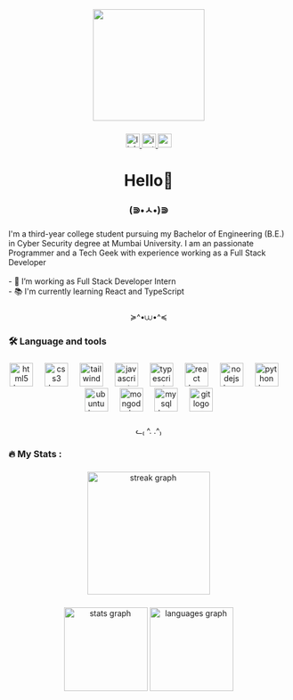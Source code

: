 <div align="center">
  <img height="200" src="https://i.kym-cdn.com/photos/images/original/002/738/959/060.gif"  />
</div>

###

<div align="center">
  <a href="https://www.linkedin.com/in/devs-den/" target="_blank">
    <img src="https://img.shields.io/static/v1?message=LinkedIn&logo=linkedin&label=&color=0077B5&logoColor=white&labelColor=&style=for-the-badge" height="25" alt="linkedin logo"  />
  </a>
  <a href="https://www.instagram.com/_.stillbones._/" target="_blank">
    <img src="https://img.shields.io/static/v1?message=Instagram&logo=instagram&label=&color=E4405F&logoColor=white&labelColor=&style=for-the-badge" height="25" alt="instagram logo"  />
  </a>
  <a href="https://mail.google.com/mail/u/0/?fs=1&to=devendrapkmishra@gmail.com&tf=cm" target="_blank">
    <img src="https://img.shields.io/static/v1?message=Gmail&logo=gmail&label=&color=D14836&logoColor=white&labelColor=&style=for-the-badge" height="25" alt="gmail logo"  />
  </a>
</div>

###

<h1 align="center">Hello👋</h1>

###

<h3 align="center">(⋑•ㅅ•)⋑</h3>

###

<p align="left">I'm a third-year college student pursuing my Bachelor of Engineering (B.E.) in Cyber Security degree at Mumbai University. I am an passionate Programmer and a Tech Geek with experience working as a Full Stack Developer<br><br>- 🔭 I’m working as Full Stack Developer Intern<br>- 📚 I'm currently learning React and TypeScript </p>

###

<p align="center">≽^•⩊•^≼</p>

###

<h3 align="left">🛠 Language and tools</h3>

###

<div align="center">
  <img src="https://skillicons.dev/icons?i=html" height="42" alt="html5 logo"  />
  <img width="13" />
  <img src="https://skillicons.dev/icons?i=css" height="42" alt="css3 logo"  />
  <img width="13" />
  <img src="https://skillicons.dev/icons?i=tailwind" height="42" alt="tailwindcss logo"  />
  <img width="13" />
  <img src="https://cdn.jsdelivr.net/gh/devicons/devicon/icons/javascript/javascript-original.svg" height="42" alt="javascript logo"  />
  <img width="13" />
  <img src="https://cdn.jsdelivr.net/gh/devicons/devicon/icons/typescript/typescript-original.svg" height="42" alt="typescript logo"  />
  <img width="13" />
  <img src="https://cdn.jsdelivr.net/gh/devicons/devicon/icons/react/react-original.svg" height="42" alt="react logo"  />
  <img width="13" />
  <img src="https://cdn.simpleicons.org/nodedotjs/339933" height="42" alt="nodejs logo"  />
  <img width="13" />
  <img src="https://cdn.jsdelivr.net/gh/devicons/devicon/icons/python/python-original.svg" height="42" alt="python logo"  />
  <img width="13" />
  <img src="https://cdn.simpleicons.org/ubuntu/E95420" height="42" alt="ubuntu logo"  />
  <img width="13" />
  <img src="https://cdn.jsdelivr.net/gh/devicons/devicon/icons/mongodb/mongodb-original.svg" height="42" alt="mongodb logo"  />
  <img width="13" />
  <img src="https://cdn.jsdelivr.net/gh/devicons/devicon/icons/mysql/mysql-original.svg" height="42" alt="mysql logo"  />
  <img width="13" />
  <img src="https://cdn.jsdelivr.net/gh/devicons/devicon/icons/git/git-original.svg" height="42" alt="git logo"  />
</div>

###

<p align="center">ᓚ₍ ^. .^₎</p>

###

<h3 align="left">🔥   My Stats :</h3>

###

<div align="center">
  <img src="https://streak-stats.demolab.com?user=TreX-Hub&locale=en&mode=daily&theme=dark&hide_border=false&border_radius=5&order=3" height="220" alt="streak graph"  />
</div>

###

<div align="center">
  <img src="https://github-readme-stats.vercel.app/api?username=TreX-Hub&hide_title=false&hide_rank=false&show_icons=true&include_all_commits=true&count_private=true&disable_animations=false&theme=dark&locale=en&hide_border=false&order=1" height="150" alt="stats graph"  />
  <img src="https://github-readme-stats.vercel.app/api/top-langs?username=TreX-Hub&locale=en&hide_title=false&layout=compact&card_width=320&langs_count=5&theme=dark&hide_border=false&order=2" height="150" alt="languages graph"  />
</div>

###
